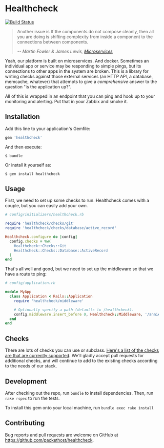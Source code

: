 # Healthcheck

[![Build Status](https://travis-ci.org/packethost/healthcheck-rb.svg)](https://travis-ci.org/packethost/healthcheck-rb)

> Another issue is If the components do not compose cleanly, then all you are doing is shifting complexity from inside a component to the connections between components.
>
> -- <cite>Martin Fowler & James Lewis, [Microservices](http://martinfowler.com/articles/microservices.html)</cite>

Yeah, our platform is built on microservices. And docker. Sometimes an
individual app or service may be responding to simple pings, but its
connections to other apps in the system are broken. This is a library for
writing checks against those external services (an HTTP API, a database,
memcache, whatever) that attempts to give a _comprehensive_ answer to the
question "is the application up?".

All of this is wrapped in an endpoint that you can ping and hook up to your
monitoring and alerting. Put that in your Zabbix and smoke it.

## Installation

Add this line to your application's Gemfile:

```ruby
gem 'healthcheck'
```

And then execute:

    $ bundle

Or install it yourself as:

    $ gem install healthcheck

## Usage

First, we need to set up some checks to run. Healthcheck comes with a couple,
but you can easily add your own.

```ruby
# config/initializers/healthcheck.rb

require 'healthcheck/checks/git'
require 'healthcheck/checks/database/active_record'

Healthcheck.configure do |config|
  config.checks = %w(
    Healthcheck::Checks::Git
    Healthcheck::Checks::Database::ActiveRecord
  )
end
```

That's all well and good, but we need to set up the middleware so that we have
a route to ping:

```ruby
# config/application.rb

module MyApp
  class Application < Rails::Application
    require 'healthcheck/middleware'

    # Optionally specify a path (defaults to /healthcheck).
    config.middleware.insert_before 0, Healthcheck::Middleware, '/annie-are-you-ok'
  end
end
```

## Checks

There are lots of checks you can use or subclass. [Here's a list of the checks
are that are currently supported](https://github.com/packethost/healthcheck-rb/tree/master/lib/healthcheck/checks). We'll gladly accept pull requests for additional checks, and will continue to add to the existing checks according to the needs of our stack.

## Development

After checking out the repo, run `bundle` to install dependencies. Then, run `rake rspec` to run the tests.

To install this gem onto your local machine, run `bundle exec rake install`

## Contributing

Bug reports and pull requests are welcome on GitHub at https://github.com/packethost/healthcheck.
